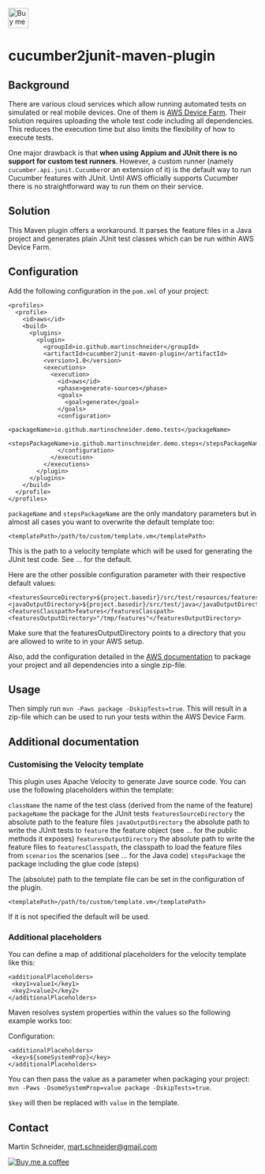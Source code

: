 [<img src="https://www.buymeacoffee.com/assets/img/guidelines/download-assets-sm-1.svg" height="41" alt="Buy me a coffee"/>](https://www.buymeacoffee.com/mschneider)

# cucumber2junit-maven-plugin

## Background
There are various cloud services which allow running automated tests on simulated or real mobile devices. One of them is [AWS Device Farm](https://aws.amazon.com/device-farm/). Their solution requires uploading the whole test code including all dependencies. This reduces the execution time but also limits the flexibility of how to execute tests.

One major drawback is that **when using Appium and JUnit there is no support for custom test runners**. However, a custom runner (namely `cucumber.api.junit.Cucumber`or an extension of it) is the default way to run Cucumber features with JUnit. Until AWS officially supports Cucumber  there is no straightforward way to run them on their service.

## Solution
This Maven plugin offers a workaround. It parses the feature files in a Java project and generates plain JUnit test classes which can be run within AWS Device Farm.

## Configuration

Add the following  configuration in the `pom.xml` of your project:

    <profiles>
      <profile>
        <id>aws</id>
        <build>
          <plugins> 
            <plugin>
              <groupId>io.github.martinschneider</groupId>
              <artifactId>cucumber2junit-maven-plugin</artifactId>
              <version>1.0</version>
              <executions>
                <execution>
                  <id>aws</id>
                  <phase>generate-sources</phase>
                  <goals>
                    <goal>generate</goal>
                  </goals>
                  <configuration>
                    <packageName>io.github.martinschneider.demo.tests</packageName>
                    <stepsPackageName>io.github.martinschneider.demo.steps</stepsPackageName>
                  </configuration>
                </execution>
              </executions>
            </plugin>
          </plugins>
        </build>
      </profile>
    </profiles>

`packageName` and `stepsPackageName` are the only mandatory parameters but in almost all cases you want to overwrite the default template too:

    <templatePath>/path/to/custom/template.vm</templatePath>

This is the path to a velocity template which will be used for generating the JUnit test code. See ... for the default.

Here are the other possible configuration parameter with their respective default values:

    <featuresSourceDirectory>${project.basedir}/src/test/resources/features</featuresSourceDirectory>
    <javaOutputDirectory>${project.basedir}/src/test/java</javaOutputDirectory>
    <featuresClasspath>features</featuresClasspath>
    <featuresOutputDirectory>"/tmp/features"</featuresOutputDirectory>

Make sure that the featuresOutputDirectory points to a directory that you are allowed to write to in your AWS setup.

Also, add the configuration detailed in the [AWS documentation](https://docs.aws.amazon.com/devicefarm/latest/developerguide/test-types-android-appium-java-junit.html#test-types-android-appium-java-junit-prepare) to package your project and all dependencies into a single zip-file.

## Usage
Then simply run `mvn -Paws package -DskipTests=true`. This will result in a zip-file which can be used to run your tests within the AWS Device Farm.

## Additional documentation
### Customising the Velocity template
This plugin uses Apache Velocity to generate Jave source code. You can use the following placeholders within the template:

`className` the name of the test class (derived from the name of the feature)
`packageName` the package for the JUnit tests
`featuresSourceDirectory` the absolute path to the feature files
`javaOutputDirectory` the absolute path to write the JUnit tests to
`feature` the feature object (see ... for the public methods it exposes)
`featuresOutputDirectory` the absolute path to write the feature files to
`featuresClasspath`, the classpath to load the feature files from
`scenarios` the scenarios (see ... for the Java code)
`stepsPackage` the package including the glue code (steps)

The (absolute) path to the template file can be set in the configuration of the plugin.
 
    <templatePath>/path/to/custom/template.vm</templatePath>

If it is not specified the default will be used.

### Additional placeholders
You can define a map of additional placeholders for the velocity template like this:

    <additionalPlaceholders>
     <key1>value1</key1>
     <key2>value2</key2>
    </additionalPlaceholders>

Maven resolves system properties within the values so the following example works too:

Configuration:

    <additionalPlaceholders>
     <key>${someSystemProp}</key>
    </additionalPlaceholders>

You can then pass the value as a parameter when packaging your project: `mvn -Paws -DsomeSystemProp=value package -DskipTests=true`.

`$key` will then be replaced with `value` in the template.


## Contact
Martin Schneider, mart.schneider@gmail.com

[![Buy me a coffee](https://www.buymeacoffee.com/assets/img/guidelines/download-assets-1.svg)](https://www.buymeacoffee.com/mschneider)
